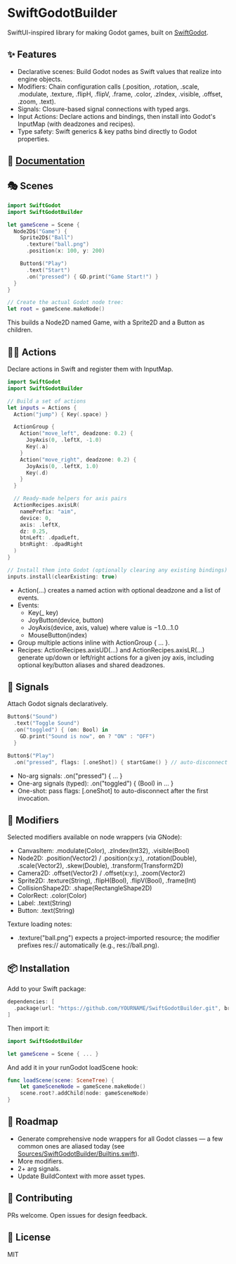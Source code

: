 # SwiftGodotBuilder

SwiftUI-inspired library for making Godot games, built on [SwiftGodot](https://github.com/migueldeicaza/SwiftGodot).

## ✨ Features
- Declarative scenes: Build Godot nodes as Swift values that realize into engine objects.
- Modifiers: Chain configuration calls (.position, .rotation, .scale, .modulate, .texture, .flipH, .flipV, .frame, .color, .zIndex, .visible, .offset, .zoom, .text).
- Signals: Closure-based signal connections with typed args.
- Input Actions: Declare actions and bindings, then install into Godot's InputMap (with deadzones and recipes).
- Type safety: Swift generics & key paths bind directly to Godot properties.

## 📕 [Documentation](https://johnsusek.github.io/SwiftGodotBuilder/documentation/swiftgodotbuilder/)
## 🎭 Scenes

```swift
import SwiftGodot
import SwiftGodotBuilder

let gameScene = Scene {
  Node2D$("Game") {
    Sprite2D$("Ball")
      .texture("ball.png")
      .position(x: 100, y: 200)

    Button$("Play")
      .text("Start")
      .on("pressed") { GD.print("Game Start!") }
  }
}

// Create the actual Godot node tree:
let root = gameScene.makeNode()
```

This builds a Node2D named Game, with a Sprite2D and a Button as children.

## 🏃‍♂️ Actions
Declare actions in Swift and register them with InputMap.

```swift
import SwiftGodot
import SwiftGodotBuilder

// Build a set of actions
let inputs = Actions {
  Action("jump") { Key(.space) }

  ActionGroup {
    Action("move_left", deadzone: 0.2) {
      JoyAxis(0, .leftX, -1.0)
      Key(.a)
    }
    Action("move_right", deadzone: 0.2) {
      JoyAxis(0, .leftX, 1.0)
      Key(.d)
    }
  }

  // Ready-made helpers for axis pairs
  ActionRecipes.axisLR(
    namePrefix: "aim",
    device: 0,
    axis: .leftX,
    dz: 0.25,
    btnLeft: .dpadLeft,
    btnRight: .dpadRight
  )
}

// Install them into Godot (optionally clearing any existing bindings)
inputs.install(clearExisting: true)
```

- Action(...) creates a named action with optional deadzone and a list of events.
- Events:
  - Key(_ key)
  - JoyButton(device, button)
  - JoyAxis(device, axis, value) where value is −1.0…1.0
  - MouseButton(index)
- Group multiple actions inline with ActionGroup { ... }.
- Recipes: ActionRecipes.axisUD(...) and ActionRecipes.axisLR(...) generate up/down or left/right actions for a given joy axis, including optional key/button aliases and shared deadzones.


## 📡 Signals
Attach Godot signals declaratively.

```swift
Button$("Sound")
  .text("Toggle Sound")
  .on("toggled") { (on: Bool) in
    GD.print("Sound is now", on ? "ON" : "OFF")
  }

Button$("Play")
  .on("pressed", flags: [.oneShot]) { startGame() } // auto-disconnect after first fire
```

- No-arg signals: .on("pressed") { … }
- One-arg signals (typed): .on("toggled") { (Bool) in … }
- One-shot: pass flags: [.oneShot] to auto-disconnect after the first invocation.


## 🎨 Modifiers
Selected modifiers available on node wrappers (via GNode<T>):

- CanvasItem: .modulate(Color), .zIndex(Int32), .visible(Bool)
- Node2D: .position(Vector2) / .position(x:y:), .rotation(Double), .scale(Vector2), .skew(Double), .transform(Transform2D)
- Camera2D: .offset(Vector2) / .offset(x:y:), .zoom(Vector2)
- Sprite2D: .texture(String), .flipH(Bool), .flipV(Bool), .frame(Int)
- CollisionShape2D: .shape(RectangleShape2D)
- ColorRect: .color(Color)
- Label: .text(String)
- Button: .text(String)

Texture loading notes:
- .texture("ball.png") expects a project-imported resource; the modifier prefixes res:// automatically (e.g., res://ball.png).


## 📦 Installation
Add to your Swift package:

```swift
dependencies: [
  .package(url: "https://github.com/YOURNAME/SwiftGodotBuilder.git", branch: "main"),
]
```

Then import it:

```swift
import SwiftGodotBuilder

let gameScene = Scene { ... }
```

And add it in your runGodot loadScene hook:

```swift
func loadScene(scene: SceneTree) {
    let gameSceneNode = gameScene.makeNode()
    scene.root?.addChild(node: gameSceneNode)
}
```


## 🔮 Roadmap
- Generate comprehensive node wrappers for all Godot classes — a few common ones are aliased today (see [Sources/SwiftGodotBuilder/Builtins.swift](Sources/SwiftGodotBuilder/Builtins.swift)).
- More modifiers.
- 2+ arg signals.
- Update BuildContext with more asset types.


## 🤝 Contributing
PRs welcome. Open issues for design feedback.


## 📜 License
MIT
